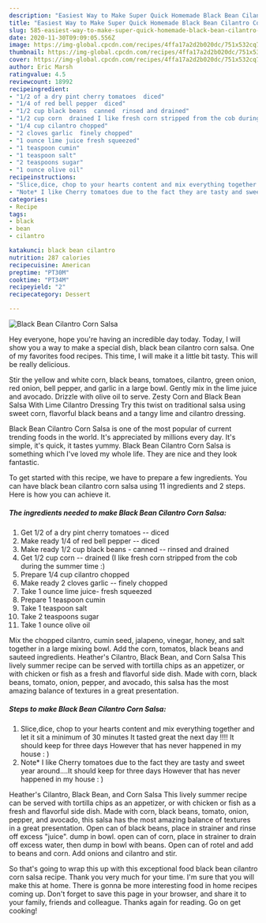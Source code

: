 ```yaml
---
description: "Easiest Way to Make Super Quick Homemade Black Bean Cilantro Corn Salsa"
title: "Easiest Way to Make Super Quick Homemade Black Bean Cilantro Corn Salsa"
slug: 585-easiest-way-to-make-super-quick-homemade-black-bean-cilantro-corn-salsa
date: 2020-11-30T09:09:05.556Z
image: https://img-global.cpcdn.com/recipes/4ffa17a2d2b020dc/751x532cq70/black-bean-cilantro-corn-salsa-recipe-main-photo.jpg
thumbnail: https://img-global.cpcdn.com/recipes/4ffa17a2d2b020dc/751x532cq70/black-bean-cilantro-corn-salsa-recipe-main-photo.jpg
cover: https://img-global.cpcdn.com/recipes/4ffa17a2d2b020dc/751x532cq70/black-bean-cilantro-corn-salsa-recipe-main-photo.jpg
author: Eric Marsh
ratingvalue: 4.5
reviewcount: 18992
recipeingredient:
- "1/2 of a dry pint cherry tomatoes  diced"
- "1/4 of red bell pepper  diced"
- "1/2 cup black beans  canned  rinsed and drained"
- "1/2 cup corn  drained I like fresh corn stripped from the cob during the summer time "
- "1/4 cup cilantro chopped"
- "2 cloves garlic  finely chopped"
- "1 ounce lime juice fresh squeezed"
- "1 teaspoon cumin"
- "1 teaspoon salt"
- "2 teaspoons sugar"
- "1 ounce olive oil"
recipeinstructions:
- "Slice,dice, chop to your hearts content and mix everything together and let it sit a minimum of 30 minutes It tasted great the next day !!!! It should keep for three days However that has never happened in my house : )"
- "Note* I like Cherry tomatoes due to the fact they are tasty and sweet year around....It should keep for three days However that has never happened in my house : )"
categories:
- Recipe
tags:
- black
- bean
- cilantro

katakunci: black bean cilantro 
nutrition: 287 calories
recipecuisine: American
preptime: "PT30M"
cooktime: "PT34M"
recipeyield: "2"
recipecategory: Dessert

---
```



![Black Bean Cilantro Corn Salsa](https://img-global.cpcdn.com/recipes/4ffa17a2d2b020dc/751x532cq70/black-bean-cilantro-corn-salsa-recipe-main-photo.jpg)

Hey everyone, hope you're having an incredible day today. Today, I will show you a way to make a special dish, black bean cilantro corn salsa. One of my favorites food recipes. This time, I will make it a little bit tasty. This will be really delicious.

Stir the yellow and white corn, black beans, tomatoes, cilantro, green onion, red onion, bell pepper, and garlic in a large bowl. Gently mix in the lime juice and avocado. Drizzle with olive oil to serve. Zesty Corn and Black Bean Salsa With Lime Cilantro Dressing Try this twist on traditional salsa using sweet corn, flavorful black beans and a tangy lime and cilantro dressing.

Black Bean Cilantro Corn Salsa is one of the most popular of current trending foods in the world. It's appreciated by millions every day. It's simple, it's quick, it tastes yummy. Black Bean Cilantro Corn Salsa is something which I've loved my whole life. They are nice and they look fantastic.


To get started with this recipe, we have to prepare a few ingredients. You can have black bean cilantro corn salsa using 11 ingredients and 2 steps. Here is how you can achieve it.

<!--inarticleads1-->

##### The ingredients needed to make Black Bean Cilantro Corn Salsa:

1. Get 1/2 of a dry pint cherry tomatoes -- diced
1. Make ready 1/4 of red bell pepper -- diced
1. Make ready 1/2 cup black beans - canned -- rinsed and drained
1. Get 1/2 cup corn -- drained (I like fresh corn stripped from the cob during the summer time :)
1. Prepare 1/4 cup cilantro chopped
1. Make ready 2 cloves garlic -- finely chopped
1. Take 1 ounce lime juice- fresh squeezed
1. Prepare 1 teaspoon cumin
1. Take 1 teaspoon salt
1. Take 2 teaspoons sugar
1. Take 1 ounce olive oil


Mix the chopped cilantro, cumin seed, jalapeno, vinegar, honey, and salt together in a large mixing bowl. Add the corn, tomatos, black beans and sauteed ingredients. Heather&#39;s Cilantro, Black Bean, and Corn Salsa This lively summer recipe can be served with tortilla chips as an appetizer, or with chicken or fish as a fresh and flavorful side dish. Made with corn, black beans, tomato, onion, pepper, and avocado, this salsa has the most amazing balance of textures in a great presentation. 

<!--inarticleads2-->

##### Steps to make Black Bean Cilantro Corn Salsa:

1. Slice,dice, chop to your hearts content and mix everything together and let it sit a minimum of 30 minutes It tasted great the next day !!!! It should keep for three days However that has never happened in my house : )
1. Note* I like Cherry tomatoes due to the fact they are tasty and sweet year around....It should keep for three days However that has never happened in my house : )


Heather&#39;s Cilantro, Black Bean, and Corn Salsa This lively summer recipe can be served with tortilla chips as an appetizer, or with chicken or fish as a fresh and flavorful side dish. Made with corn, black beans, tomato, onion, pepper, and avocado, this salsa has the most amazing balance of textures in a great presentation. Open can of black beans, place in strainer and rinse off excess &#34;juice&#34;. dump in bowl. open can of corn, place in strainer to drain off excess water, then dump in bowl with beans. Open can of rotel and add to beans and corn. Add onions and cilantro and stir. 

So that's going to wrap this up with this exceptional food black bean cilantro corn salsa recipe. Thank you very much for your time. I'm sure that you will make this at home. There is gonna be more interesting food in home recipes coming up. Don't forget to save this page in your browser, and share it to your family, friends and colleague. Thanks again for reading. Go on get cooking!
